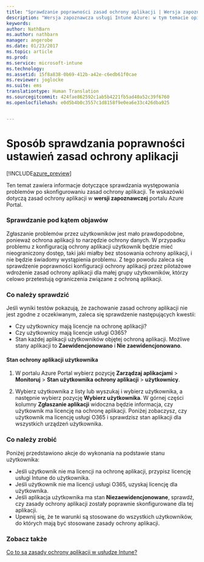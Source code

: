 ```yaml
---
title: "Sprawdzanie poprawności zasad ochrony aplikacji | Wersja zapoznawcza usługi Intune Azure | Dokumentacja firmy Microsoft"
description: "Wersja zapoznawcza usługi Intune Azure: w tym temacie opisano sposób testowania i sprawdzania, czy zasady ochrony aplikacji są poprawnie skonfigurowane i działają zgodnie z oczekiwaniami."
keywords: 
author: NathBarn
ms.author: nathbarn
manager: angerobe
ms.date: 01/23/2017
ms.topic: article
ms.prod: 
ms.service: microsoft-intune
ms.technology: 
ms.assetid: 15f8a838-0b69-412b-a42e-c6edb61f0cae
ms.reviewer: joglocke
ms.suite: ems
translationtype: Human Translation
ms.sourcegitcommit: 424fae862592c1ab5b4221fb5ad40a52c39f6760
ms.openlocfilehash: e0d5b4b0c3557c1d8158f9e0ea6e33c426dba925


---
```


# <a name="how-to-validate-your-app-protection-policy-setup"></a>Sposób sprawdzania poprawności ustawień zasad ochrony aplikacji

[!INCLUDE[azure_preview](../includes/azure_preview.md)]


Ten temat zawiera informacje dotyczące sprawdzania występowania problemów po skonfigurowaniu zasad ochrony aplikacji. Te wskazówki dotyczą zasad ochrony aplikacji w **wersji zapoznawczej** portalu Azure Portal.

### <a name="checking-for-symptoms"></a>Sprawdzanie pod kątem objawów
Zgłaszanie problemów przez użytkowników jest mało prawdopodobne, ponieważ ochrona aplikacji to narzędzie ochrony danych. W przypadku problemu z konfiguracją ochrony aplikacji użytkownik będzie mieć nieograniczony dostęp, taki jaki miałby bez stosowania ochrony aplikacji, i nie będzie świadomy wystąpienia problemu. Z tego powodu zaleca się sprawdzenie poprawności konfiguracji ochrony aplikacji przez pilotażowe wdrożenie zasad ochrony aplikacji dla małej grupy użytkowników, którzy celowo przetestują ograniczenia związane z ochroną aplikacji.


### <a name="what-to-check"></a>Co należy sprawdzić

Jeśli wyniki testów pokazują, że zachowanie zasad ochrony aplikacji nie jest zgodne z oczekiwanym, zaleca się sprawdzenie następujących kwestii:

- Czy użytkownicy mają licencje na ochronę aplikacji?
- Czy użytkownicy mają licencje usługi O365?
- Stan każdej aplikacji użytkowników objętej ochroną aplikacji. Możliwe stany aplikacji to **Zaewidencjonowano** i **Nie zaewidencjonowano**.

#### <a name="user-app-protection-status"></a>Stan ochrony aplikacji użytkownika
1. W portalu Azure Portal wybierz pozycję **Zarządzaj aplikacjami** > **Monitoruj** >  **Stan użytkownika ochrony aplikacji** > **użytkownicy**.

2. Wybierz użytkownika z listy lub wyszukaj i wybierz użytkownika, a następnie wybierz pozycję **Wybierz użytkownika**. W górnej części kolumny **Zgłaszanie aplikacji** widoczna będzie informacja, czy użytkownik ma licencję na ochronę aplikacji. Poniżej zobaczysz, czy użytkownik ma licencję usługi O365 i sprawdzisz stan aplikacji dla wszystkich urządzeń użytkownika.



### <a name="what-to-do"></a>Co należy zrobić
Poniżej przedstawiono akcje do wykonania na podstawie stanu użytkownika:

- Jeśli użytkownik nie ma licencji na ochronę aplikacji, przypisz licencję usługi Intune do użytkownika.
- Jeśli użytkownik nie ma licencji usługi O365, uzyskaj licencję dla użytkownika.
- Jeśli aplikacja użytkownika ma stan **Niezaewidencjonowane**, sprawdź, czy zasady ochrony aplikacji zostały poprawnie skonfigurowane dla tej aplikacji.
- Upewnij się, że te warunki są stosowane do wszystkich użytkowników, do których mają być stosowane zasady ochrony aplikacji.

### <a name="see-also"></a>Zobacz także

[Co to są zasady ochrony aplikacji w usłudze Intune?](app-protection-policies.md)



<!--HONumber=Feb17_HO1-->


